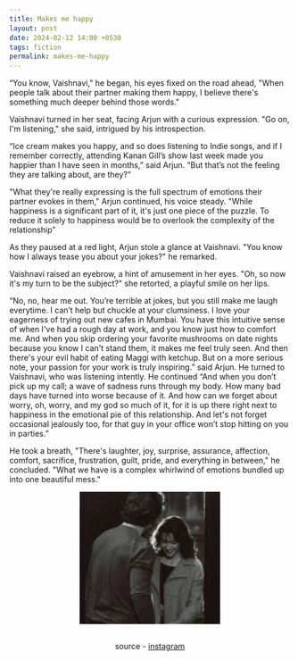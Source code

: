 ```yaml
---
title: Makes me happy
layout: post
date: 2024-02-12 14:00 +0530
tags: fiction
permalink: makes-me-happy
---
```


“You know, Vaishnavi," he began, his eyes fixed on the road ahead, "When people talk about their partner making them happy, I believe there's something much deeper behind those words."

Vaishnavi turned in her seat, facing Arjun with a curious expression. "Go on, I'm listening," she said, intrigued by his introspection.

“Ice cream makes you happy, and so does listening to Indie songs, and if I remember correctly, attending Kanan Gill’s show last week made you happier than I have seen in months,” said Arjun. “But that’s not the feeling they are talking about, are they?”

"What they're really expressing is the full spectrum of emotions their partner evokes in them," Arjun continued, his voice steady. "While happiness is a significant part of it, it's just one piece of the puzzle. To reduce it solely to happiness would be to overlook the complexity of the relationship”

As they paused at a red light, Arjun stole a glance at Vaishnavi. "You know how I always tease you about your jokes?" he remarked.

Vaishnavi raised an eyebrow, a hint of amusement in her eyes. "Oh, so now it's my turn to be the subject?" she retorted, a playful smile on her lips.

“No, no, hear me out.  You’re terrible at jokes, but you still make me laugh everytime. I can’t help but chuckle at your clumsiness. I love your eagerness of trying out new cafes in Mumbai. You have this intuitive sense of when I've had a rough day at work, and you know just how to comfort me. And when you skip ordering your favorite mushrooms on date nights because you know I can't stand them, it makes me feel truly seen. And then there's your evil habit of eating Maggi with ketchup. But on a more serious note, your passion for your work is truly inspiring.” said Arjun. He turned to Vaishnavi, who was listening intently. He continued “And when you don’t pick up my call; a wave of sadness runs through my body. How many bad days have turned into worse because of it. And how can we forget about worry, oh, worry, and my god so much of it, for it is up there right next to happiness in the emotional pie of this relationship. And let's not forget occasional jealously too, for that guy in your office won’t stop hitting on you in parties.” 

He took a breath, "There's laughter, joy, surprise, assurance, affection, comfort, sacrifice, frustration, guilt, pride, and everything in between," he concluded. "What we have is a complex whirlwind of emotions bundled up into one beautiful mess."

<img src="images/makes-me-happy.png" style="width: 50%; display: block; margin: 0 auto;"><br>
<p style="text-align: center;">source - <a href="https://www.instagram.com/p/CnmInxUKh15/?utm_source=ig_web_copy_link">instagram</a></p>